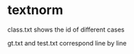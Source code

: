 # textnorm
class.txt shows the id of different cases              

gt.txt and test.txt correspond line by line
